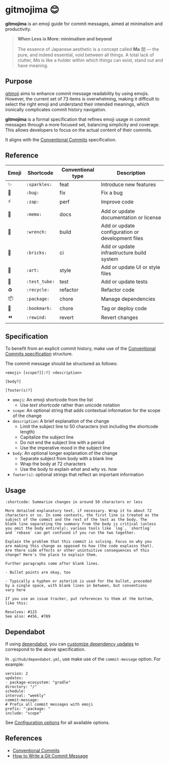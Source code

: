 # gitmojima 😊

**gitmojima** is an emoji guide for commit messages, aimed at minimalism and productivity.

> **When Less is More: minimalism and beyond**
>
> The essence of Japanese aesthetic is a concept called **Ma** 間 — the pure, and indeed essential,
void between all things. A total lack of clutter, *Ma* is like a holder within which things can
exist, stand out and have meaning.

## Purpose

[gitmoji](https://gitmoji.dev/) aims to enhance commit message readability by using emojis. However, the current set of 73 items is overwhelming, making it difficult to select the right emoji and understand their intended meanings, which ironically complicates commit history navigation.

**gitmojima** is a formal specification that refines emoji usage in commit messages through a more focused set, balancing simplicity and coverage. This allows developers to focus on the actual content of their commits.

It aligns with the [Conventional Commits](https://www.conventionalcommits.org/) specification.

## Reference

| Emoji       | Shortcode                  | Conventional type | Description            |
|-------------|----------------------------|-------------------|------------------------|
| :sparkles:  | `:sparkles:`               | feat              | Introduce new features |
| :bug:       | `:bug:`                    | fix               | Fix a bug |
| :zap:       | `:zap:`                    | perf              | Improve code |
| :memo:      | `:memo:`                   | docs              | Add or update documentation or license |
| :wrench:    | `:wrench:`                 | build             | Add or update configuration or development files |
| :bricks:    | `:bricks:`                 | ci                | Add or update infrastructure build system |
| :art:       | `:art:`                    | style             | Add or update UI or style files |
| :test_tube: | `:test_tube:`              | test              | Add or update tests |
| :recycle:   | `:recycle:`                | refactor          | Refactor code |
| :package:   | `:package:`                | chore             | Manage dependencies |
| :bookmark:  | `:bookmark:`               | chore             | Tag or deploy code |
| :rewind:    | `:rewind:`                 | revert            | Revert changes |

## Specification

To benefit from an explicit commit history, make use of the [Conventional Commits specification](https://www.conventionalcommits.org/en/v1.0.0/#summary)
structure.

The commit message should be structured as follows:

```
<emoji> [scope?][:?] <description>

[body?]

[footer(s)?]
```

- `emoji`: An emoji shortcode from the list
    * Use *text shortcode* rather than unicode notation
- `scope`: An optional string that adds contextual information for the scope of the change
- `description`: A brief explanation of the change
    * Limit the subject line to 50 characters (not including the shortcode length)
    * Capitalize the subject line
    * Do not end the subject line with a period
    * Use the imperative mood in the subject line
- `body`: An optional longer explanation of the change
    * Separate subject from body with a blank line
    * Wrap the body at 72 characters
    * Use the body to explain *what* and *why* vs. *how*
- `footer(s)`: optional strings that reflect an important information


## Usage

```
:shortcode: Summarize changes in around 50 characters or less

More detailed explanatory text, if necessary. Wrap it to about 72
characters or so. In some contexts, the first line is treated as the
subject of the commit and the rest of the text as the body. The
blank line separating the summary from the body is critical (unless
you omit the body entirely); various tools like `log`, `shortlog`
and `rebase` can get confused if you run the two together.

Explain the problem that this commit is solving. Focus on why you
are making this change as opposed to how (the code explains that).
Are there side effects or other unintuitive consequences of this
change? Here's the place to explain them.

Further paragraphs come after blank lines.

- Bullet points are okay, too

- Typically a hyphen or asterisk is used for the bullet, preceded
by a single space, with blank lines in between, but conventions
vary here

If you use an issue tracker, put references to them at the bottom,
like this:

Resolves: #123
See also: #456, #789
```

## Dependabot

If using [dependabot](https://docs.github.com/en/code-security/dependabot), you can
[customize dependency updates](https://docs.github.com/en/code-security/dependabot/dependabot-version-updates/customizing-dependency-updates)
to correspond to the above specification.

In `.github/dependabot.yml`, use make use of the `commit-message` option. For example:

```
version: 2
updates:
- package-ecosystem: "gradle"
directory: "/"
schedule:
interval: "weekly"
commit-message:
# Prefix all commit messages with emoji
prefix: ":package: "
include: "scope"
```

See [Configuration options](https://docs.github.com/en/code-security/dependabot/dependabot-version-updates/configuration-options-for-the-dependabot.yml-file)
for all available options.

## References

* [Conventional Commits](https://www.conventionalcommits.org/)
* [How to Write a Git Commit Message](https://cbea.ms/git-commit/)
